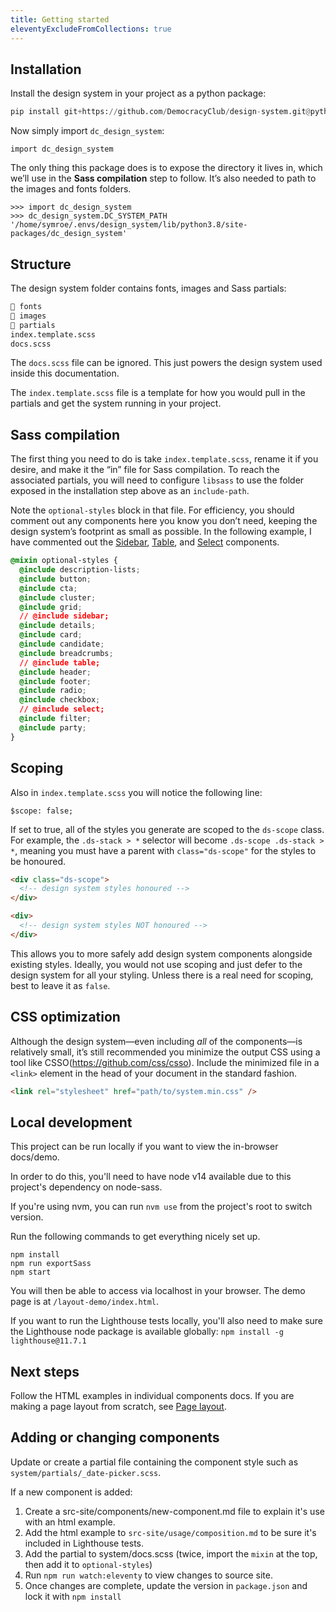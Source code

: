 ```yaml
---
title: Getting started
eleventyExcludeFromCollections: true
---
```


## Installation

Install the design system in your project as a python package:

```python
pip install git+https://github.com/DemocracyClub/design-system.git@python-package
```

Now simply import `dc_design_system`:

```
import dc_design_system
```

The only thing this package does is to expose the directory it lives in, which we’ll use in the **Sass compilation** step to follow. It’s also needed to path to the images and fonts folders.

```
>>> import dc_design_system
>>> dc_design_system.DC_SYSTEM_PATH
'/home/symroe/.envs/design_system/lib/python3.8/site-packages/dc_design_system'
```

## Structure

The design system folder contains fonts, images and Sass partials:

```html
📁 fonts
📁 images
📁 partials
index.template.scss
docs.scss
```

The `docs.scss` file can be ignored. This just powers the design system used inside this documentation.

The `index.template.scss` file is a template for how you would pull in the partials and get the system running in your project.

## Sass compilation

The first thing you need to do is take `index.template.scss`, rename it if you desire, and make it the “in” file for Sass compilation. To reach the associated partials, you will need to configure `libsass` to use the folder exposed in the installation step above as an `include-path`.

Note the `optional-styles` block in that file. For efficiency, you should comment out any components here you know you don’t need, keeping the design system’s footprint as small as possible. In the following example, I have commented out the [Sidebar]({{site.basedir}}/components/sidebar), [Table]({{site.basedir}}/components/table), and [Select]({{site.basedir}}/components/select) components.

```css
@mixin optional-styles {
  @include description-lists;
  @include button;
  @include cta;
  @include cluster;
  @include grid;
  // @include sidebar;
  @include details;
  @include card;
  @include candidate;
  @include breadcrumbs;
  // @include table;
  @include header;
  @include footer;
  @include radio;
  @include checkbox;
  // @include select;
  @include filter;
  @include party;
}
```

## Scoping

Also in `index.template.scss` you will notice the following line:

```
$scope: false;
```

If set to true, all of the styles you generate are scoped to the `ds-scope` class. For example, the `.ds-stack > *` selector will become `.ds-scope .ds-stack > *`, meaning you must have a parent with `class="ds-scope"` for the styles to be honoured.

```html
<div class="ds-scope">
  <!-- design system styles honoured -->
</div>

<div>
  <!-- design system styles NOT honoured -->
</div>
```

This allows you to more safely add design system components alongside existing styles. Ideally, you would not use scoping and just defer to the design system for all your styling. Unless there is a real need for scoping, best to leave it as `false`.

## CSS optimization

Although the design system—even including _all_ of the components—is relatively small, it’s still recommended you minimize the output CSS using a tool like CSSO(https://github.com/css/csso). Include the minimized file in a `<link>` element in the head of your document in the standard fashion.

```html
<link rel="stylesheet" href="path/to/system.min.css" />
```

## Local development
This project can be run locally if you want to view the in-browser docs/demo.

In order to do this, you'll need to have node v14 available due to this project's dependency on node-sass.

If you're using nvm, you can run `nvm use` from the project's root to switch version.

Run the following commands to get everything nicely set up.

```commandline
npm install
npm run exportSass
npm start
```

You will then be able to access via localhost in your browser.
The demo page is at `/layout-demo/index.html`.

If you want to run the Lighthouse tests locally, you'll also need to make sure the Lighthouse node package is available globally:
`npm install -g lighthouse@11.7.1`

## Next steps

Follow the HTML examples in individual components docs. If you are making a page layout from scratch, see [Page layout]({{site.basedir}}/usage/page-layout).

## Adding or changing components

Update or create a partial file containing the component style such as `system/partials/_date-picker.scss`.

If a new component is added:
  1. Create a src-site/components/new-component.md file to explain it's use with an html example.
  2. Add the html example to `src-site/usage/composition.md` to be sure it's included in Lighthouse tests. 
  3. Add the partial to system/docs.scss (twice, import the `mixin` at the top, then add it to `optional-styles`)
  4. Run `npm run watch:eleventy` to view changes to source site.
  5. Once changes are complete, update the version in `package.json` and lock it with `npm install` 
